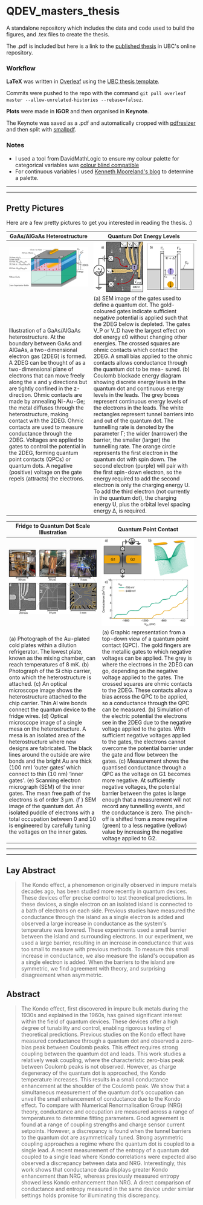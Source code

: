  # QDEV_masters_thesis
 A standalone repository which includes the data and code used to build the figures, and .tex files to create the thesis. 
 
The .pdf is included but here is a link to the [published thesis](https://open.library.ubc.ca/soa/cIRcle/collections/ubctheses/24/items/1.0441986) in UBC's online repository.


### Workflow
**LaTeX** was written in [Overleaf](https://www.overleaf.com) using the [UBC thesis template](https://www.overleaf.com/latex/templates/university-of-british-columbia-thesis-template/rnqmyghyfvvp).

Commits were pushed to the repo with the command ```git pull overleaf master --allow-unrelated-histories --rebase=falsez```.

**Plots** were made in **IGOR** and then organised in **Keynote**. 

The Keynote was saved as a .pdf and automatically cropped with [pdfresizer](https://pdfresizer.com) and then split with [smallpdf](
https://smallpdf.com).


### Notes
- I used a tool from DavidMathLogic to ensure my colour palette for categorical variables was [colour blind compatible](https://davidmathlogic.com/colorblind/#%23000000-%23E69F00-%2356B4E9-%23009E73-%23F0E442-%230072B2-%23D55E00-%23CC79A7)
- For continuous variables I used [Kenneth Mooreland's blog](https://www.kennethmoreland.com/color-advice/#fast!) to determine a palette. 


---

---

## Pretty Pictures
Here are a few pretty pictures to get you interested in reading the thesis. :) 



| GaAs/AlGaAs Heterostructure |  Quantum Dot Energy Levels  |
|---------|---------|
| ![Figure 1](figures/ch1/figure2.png) | ![Figure 2](figures/ch1/figure4.png) |
|Illustration of a GaAs/AlGaAs heterostructure. At the boundary between GaAs and AlGaAs, a two-dimensional electron gas (2DEG) is formed. A 2DEG can be thought of as a two-dimensional plane of electrons that can move freely along the x and y directions but are tightly confined in the z-direction. Ohmic contacts are made by annealing Ni-Au-Ge; the metal diffuses through the heterostructure, making contact with the 2DEG. Ohmic contacts are used to measure conductance through the 2DEG. Voltages are applied to gates to control the potential in the 2DEG, forming quantum point contacts (QPCs) or quantum dots. A negative (positive) voltage on the gate repels (attracts) the electrons.|(a) SEM image of the gates used to define a quantum dot. The gold-coloured gates indicate sufficient negative potential is applied such that the 2DEG below is depleted. The gates V_P  or V_D have the largest effect on dot energy ε0 without changing other energies. The crossed squares are ohmic contacts which contact the 2DEG. A small bias applied to the ohmic contacts allows conductance through the quantum dot to be mea- sured. (b) Coulomb blockade energy diagram showing discrete energy levels in the quantum dot and continuous energy levels in the leads. The grey boxes represent continuous energy levels of the electrons in the leads. The white rectangles represent tunnel barriers into and out of the quantum dot. The tunnelling rate is denoted by the parameter Γ; the wider (narrower) the barrier, the smaller (larger) the tunnelling rate. The orange circle represents the first electron in the quantum dot with spin down. The second electron (purple) will pair with the first spin-down electron, so the energy required to add the second electron is only the charging energy U. To add the third electron (not currently in the quantum dot), the charging energy U, plus the orbital level spacing energy ∆, is required.|



| Fridge to Quantum Dot Scale Illustration |  Quantum Point Contact  |
|---------|---------|
| ![Figure 1](figures/ch1/figure1.png) | ![Figure 2](figures/ch1/figure3.png) |
|(a) Photograph of the Au-plated cold plates within a dilution refrigerator. The lowest plate, known as the mixing chamber, can reach temperatures of 8 mK. (b) Photograph of the Si chip carrier, onto which the heterostructure is attached. (c) An optical microscope image shows the heterostructure attached to the chip carrier. Thin Al wire bonds connect the quantum device to the fridge wires. (d) Optical microscope image of a single mesa on the heterostructure. A mesa is an isolated area of the heterostructure where new designs are fabricated. The black lines around the outside are wire bonds and the bright Au are thick (100 nm) ‘outer gates’ which connect to thin (10 nm) ‘inner gates’. (e) Scanning electron micrograph (SEM) of the inner gates. The mean free path of the electrons is of order 3 μm. (f ) SEM image of the quantum dot. An isolated puddle of electrons with a total occupation between 0 and 10 is engineered by carefully tuning the voltages on the inner gates.|(a) Graphic representation from a top-down view of a quantum point contact (QPC). The gold fingers are the metallic gates to which negative voltages can be applied. The grey is where the electrons in the 2DEG can go, depending on the negative voltage applied to the gates. The crossed squares are ohmic contacts to the 2DEG. These contacts allow a bias across the QPC to be applied, so a conductance through the QPC can be measured. (b) Simulation of the electric potential the electrons see in the 2DEG due to the negative voltage applied to the gates. With sufficient negative voltages applied to the gates, the electrons cannot overcome the potential barrier under the gate and flow between the gates. (c) Measurement shows the quantised conductance through a QPC as the voltage on G1 becomes more negative. At sufficiently negative voltages, the potential barrier between the gates is large enough that a measurement will not record any tunnelling events, and the conductance is zero. The pinch-off is shifted from a more negative (green) to a less negative (yellow) value by increasing the negative voltage applied to G2.|


---

---


 ## Lay Abstract

>The Kondo effect, a phenomenon originally observed in impure metals decades ago, has been studied more recently in quantum devices. 
 These devices offer precise control to test theoretical predictions. 
 In these devices, a single electron on an isolated island is connected to a bath of electrons on each side.
 Previous studies have measured the conductance through the island as a single electron is added and observed a large increase in conductance as the system's temperature was lowered. 
 These experiments used a small barrier between the island and surrounding electrons. 
 In our experiment, we used a large barrier, resulting in an increase in conductance that was too small to measure with previous methods.
 To measure this small increase in conductance, we also measure the island's occupation as a single electron is added. 
 When the barriers to the island are symmetric, we find agreement with theory, and surprising disagreement when asymmetric. 

 ## Abstract

> The Kondo effect, first discovered in impure bulk metals during the 1930s and explained in the 1960s, has gained significant interest within the field of quantum devices. 
These devices offer a high degree of tunability and control, enabling rigorous testing of theoretical predictions.
Previous studies on the Kondo effect have measured conductance through a quantum dot and observed a zero-bias peak between Coulomb peaks. 
This effect requires strong coupling between the quantum dot and leads.
This work studies a relatively weak coupling, where the characteristic zero-bias peak between Coulomb peaks is not observed. However, as charge degeneracy of the quantum dot is approached, the Kondo temperature increases. This results in a small conductance enhancement at the shoulder of the Coulomb peak. 
We show that a simultaneous measurement of the quantum dot's occupation can unveil the small enhancement of conductance due to the Kondo effect. 
To compare with Numerical Renormalisation Group (NRG) theory, conductance and occupation are measured across a range of temperatures to determine fitting parameters.
Good agreement is found at a range of coupling strengths and charge sensor current setpoints.
However, a discrepancy is found when the tunnel barriers to the quantum dot are asymmetrically tuned. 
Strong asymmetric coupling approaches a regime where the quantum dot is coupled to a single lead. 
A recent measurement of the entropy of a quantum dot coupled to a single lead where Kondo correlations were expected also observed a discrepancy between data and NRG. 
Interestingly, this work shows that conductance data displays greater Kondo enhancement than NRG, whereas previously measured entropy showed less Kondo enhancement than NRG. 
A direct comparison of conductance and entropy measured in the same device under similar settings holds promise for illuminating this discrepancy.

